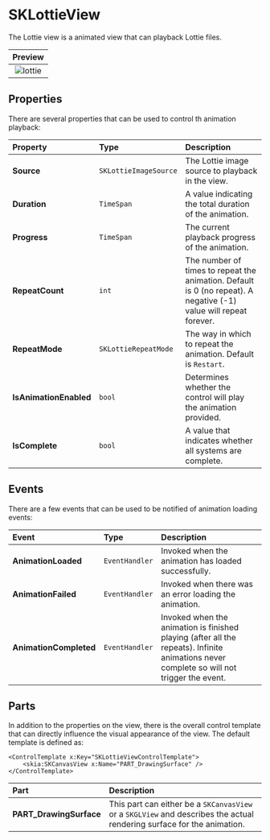 # SKLottieView

The Lottie view is a animated view that can playback Lottie files.

| Preview |
| :-----: |
| ![lottie](../images/ui/controls/sklottieview/lottie.gif) |

## Properties

There are several properties that can be used to control th animation playback:

| Property               | Type                   | Description |
| :--------------------- | :--------------------- | :---------- |
| **Source**             | `SKLottieImageSource`  | The Lottie image source to playback in the view. |
| **Duration**           | `TimeSpan`             | A value indicating the total duration of the animation. |
| **Progress**           | `TimeSpan`             | The current playback progress of the animation. |
| **RepeatCount**        | `int`                  | The number of times to repeat the animation. Default is 0 (no repeat). A negative (-1) value will repeat forever. |
| **RepeatMode**         | `SKLottieRepeatMode`   | The way in which to repeat the animation. Default is `Restart`. |
| **IsAnimationEnabled** | `bool`                 | Determines whether the control will play the animation provided. |
| **IsComplete**         | `bool`                 | A value that indicates whether all systems are complete. |

## Events

There are a few events that can be used to be notified of animation loading events:

| Event                   | Type            | Description |
| :---------------------- | :-------------- | :---------- |
| **AnimationLoaded**     | `EventHandler`  | Invoked when the animation has loaded successfully. |
| **AnimationFailed**     | `EventHandler`  | Invoked when there was an error loading the animation. |
| **AnimationCompleted**  | `EventHandler`  | Invoked when the animation is finished playing (after all the repeats). Infinite animations never complete so will not trigger the event. |

## Parts

In addition to the properties on the view, there is the overall control template that can directly influence the visual appearance of the view. The default template is defined as:

```xaml
<ControlTemplate x:Key="SKLottieViewControlTemplate">
    <skia:SKCanvasView x:Name="PART_DrawingSurface" />
</ControlTemplate>
```

| Part                     | Description |
| :----------------------- | :---------- |
| **PART_DrawingSurface**  | This part can either be a `SKCanvasView` or a `SKGLView` and describes the actual rendering surface for the animation. |
